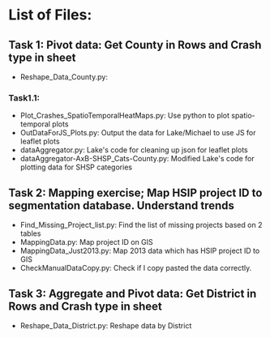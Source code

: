 # List of Files:

## Task 1: Pivot data: Get County in Rows and Crash type in sheet
- Reshape_Data_County.py:

### Task1.1: 
- Plot_Crashes_SpatioTemporalHeatMaps.py: Use python to plot spatio-temporal plots
- OutDataForJS_Plots.py: Output the data for Lake/Michael to use JS for leaflet plots
- dataAggregator.py: Lake's code for cleaning up json for leaflet plots 
- dataAggregator-AxB-SHSP_Cats-County.py: Modified Lake's code for plotting data for SHSP categories


## Task 2: Mapping exercise; Map HSIP project ID to segmentation database. Understand trends
- Find_Missing_Project_list.py: Find the list of missing projects based on 2 tables
- MappingData.py: Map project ID on GIS
- MappingData_Just2013.py: Map 2013 data which has HSIP project ID to GIS
- CheckManualDataCopy.py: Check if I copy pasted the  data correctly.

## Task 3: Aggregate and Pivot data: Get District in Rows and Crash type in sheet
- Reshape_Data_District.py: Reshape data by District